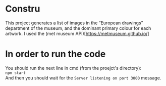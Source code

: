 # Constru 
This project generates a list of images in the “European drawings” department of the museum, and the dominant primary colour for each artwork.
I used the (met museum API)[https://metmuseum.github.io/]

# In order to run the code
You should run the next line in cmd (from the proejct's directory): </br>
`npm start`</br>
And then you should wait for the `Server listening on port 3000` message.
